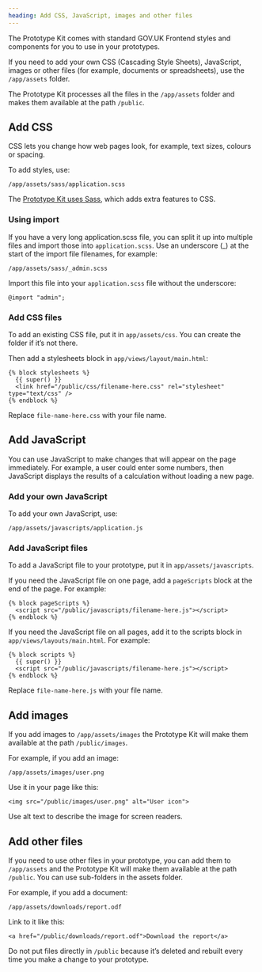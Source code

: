 ```yaml
---
heading: Add CSS, JavaScript, images and other files
---
```


The Prototype Kit comes with standard GOV.UK Frontend styles and components for you to use in your prototypes.

If you need to add your own CSS (Cascading Style Sheets), JavaScript, images or other files (for example, documents or spreadsheets), use the `/app/assets` folder.

The Prototype Kit processes all the files in the `/app/assets` folder and makes them available at the path `/public`.

## Add CSS

CSS lets you change how web pages look, for example, text sizes, colours or spacing.

To add styles, use:

`/app/assets/sass/application.scss`

The [Prototype Kit uses Sass](https://sass-lang.com/guide), which adds extra features to CSS.

### Using import

If you have a very long application.scss file, you can split it up into multiple files and import those into `application.scss`. Use an underscore (_) at the start of the import file filenames, for example:

`/app/assets/sass/_admin.scss`

Import this file into your `application.scss` file without the underscore:

```
@import "admin";
```

### Add CSS files

To add an existing CSS file, put it in `app/assets/css`. You can create the folder if it’s not there.

Then add a stylesheets block in `app/views/layout/main.html`:

```
{% block stylesheets %}
  {{ super() }}
  <link href="/public/css/filename-here.css" rel="stylesheet" type="text/css" />
{% endblock %}
```

Replace `file-name-here.css` with your file name.

## Add JavaScript

You can use JavaScript to make changes that will appear on the page immediately. For example, a user could enter some numbers, then JavaScript displays the results of a calculation without loading a new page.

### Add your own JavaScript

To add your own JavaScript, use:

`/app/assets/javascripts/application.js`

### Add JavaScript files

To add a JavaScript file to your prototype, put it in `app/assets/javascripts`.

If you need the JavaScript file on one page, add a `pageScripts` block at the end of the page. For example:

```
{% block pageScripts %}
  <script src="/public/javascripts/filename-here.js"></script>
{% endblock %}
```

If you need the JavaScript file on all pages, add it to the scripts block in `app/views/layouts/main.html`. For example:

```
{% block scripts %}
  {{ super() }}
  <script src="/public/javascripts/filename-here.js"></script>
{% endblock %}
```

Replace `file-name-here.js` with your file name.


## Add images

If you add images to `/app/assets/images` the Prototype Kit will make them available at the path `/public/images`.

For example, if you add an image:

`/app/assets/images/user.png`

Use it in your page like this:

`<img src="/public/images/user.png" alt="User icon">`

Use alt text to describe the image for screen readers.

## Add other files

If you need to use other files in your prototype, you can add them to `/app/assets` and the Prototype Kit will make them available at the path `/public`. You can use sub-folders in the assets folder.

For example, if you add a document:

`/app/assets/downloads/report.odf`

Link to it like this:

```
<a href="/public/downloads/report.odf">Download the report</a>
```

Do not put files directly in `/public` because it’s deleted and rebuilt every time you make a change to your prototype.
